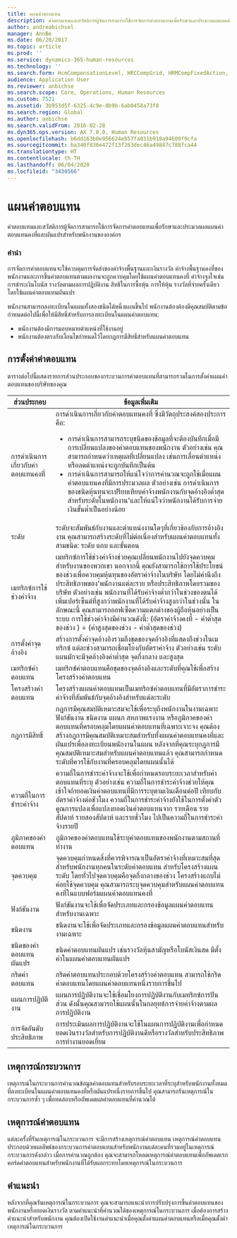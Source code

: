 ```yaml
---
title: แผนค่าตอบแทน
description: ค่าตอบแทนและสวัสดิการผู้จัดการสามารถใช้การจัดการค่าตอบแทนเพื่อรักษาและประมวลผลแผนค่าตอบแทนคงที่และผันแปรสำหรับพนักงานขององค์กร
author: andreabichsel
manager: AnnBe
ms.date: 06/20/2017
ms.topic: article
ms.prod: ''
ms.service: dynamics-365-human-resources
ms.technology: ''
ms.search.form: HcmCompensationLevel, HRCCompGrid, HRMCompFixedAction, HRMCompFixedBudget, HRMCompFixedPlanTable, HcmCompensationWorkspace
audience: Application User
ms.reviewer: anbichse
ms.search.scope: Core, Operations, Human Resources
ms.custom: 7521
ms.assetid: 3b953d5f-6325-4c9e-8b9b-6ab0458a73f8
ms.search.region: Global
ms.author: anbichse
ms.search.validFrom: 2016-02-28
ms.dyn365.ops.version: AX 7.0.0, Human Resources
ms.openlocfilehash: b6dd163b0e956624eb57fa031b918a94609f9cfa
ms.sourcegitcommit: ba340f836e472f13f263dec46a49847c788fca44
ms.translationtype: HT
ms.contentlocale: th-TH
ms.lasthandoff: 06/04/2020
ms.locfileid: "3430566"
---
```

# <a name="compensation-plans"></a>แผนค่าตอบแทน

ค่าตอบแทนและสวัสดิการผู้จัดการสามารถใช้การจัดการค่าตอบแทนเพื่อรักษาและประมวลผลแผนค่าตอบแทนคงที่และผันแปรสำหรับพนักงานขององค์กร

### <a name="introduction"></a>คำนำ

การจัดการค่าตอบแทนจะใช้ควบคุมการจัดส่งของค่าจ้างพื้นฐานและเงินรางวัล ค่าจ้างพื้นฐานคงที่ของพนักงานและการขึ้นค่าตอบแทนตามผลงานจะถูกควบคุมโดยใช้แผนค่าตอบแทนคงที่ ค่าจ้างจูงใจเช่นการชำระเงินโบนัส รางวัลตามผลการปฏิบัติงาน สิทธิในการซื้อหุ้น การให้หุ้น รางวัลที่จ่ายครั้งเดียว โดยใช้แผนค่าตอบแทนผันแปร 

พนักงานสามารถลงทะเบียนในแผนทั้งสองชนิดได้หนึ่งแผนขึ้นไป พนักงานต้องต้องมีคุณสมบัติตามข้อกำหนดต่อไปนี้เพื่อให้มีสิทธิ์สำหรับการลงทะเบียนในแผนค่าตอบแทน:
-   พนักงานต้องมีการมอบหมายตำแหน่งที่ใช้งานอยู่
-   พนักงานต้องตรงกับเงื่อนไขกำหนดไว้โดยกฎการมีสิทธิ์สำหรับแผนค่าตอบแทน

## <a name="compensation-setup"></a> การตั้งค่าค่าตอบแทน
ตารางต่อไปนี้แสดงรายการส่วนประกอบของกระบวนการค่าตอบแทนที่สามารถรวมในการตั้งค่าแผนค่าตอบแทนของบริษัทของคุณ

<table>
<thead>
<tr class="header">
<th>ส่วนประกอบ</th>
<th>ข้อมูลเพิ่มเติม</th>
</tr>
</thead>
<tbody>
<tr class="odd">
<td>การดำเนินการเกี่ยวกับค่าตอบแทนคงที่</td>
<td>การดำเนินการเกี่ยวกับค่าตอบแทนคงที่ ซึ่งมีวัตถุประสงค์สองประการคือ:
<ul>
<li>การดำเนินการสามารถระบุชนิดของข้อมูลที่จะต้องบันทึกเมื่อมีการเปลี่ยนแปลงของค่าตอบแทนของพนักงาน ตัวอย่างเช่น คุณสามารถกำหนดว่าเหตุผลที่เปลี่ยนแปลง เช่นการเลื่อนตำแหน่งหรือลดตำแหน่งจะถูกบันทึกเป็นต้น</li>
<li>การดำเนินการสามารถให้แน่ใจว่าการคำนวณจะถูกใช้เมื่อแผนค่าตอบแทนคงที่มีการประมวลผล  ตัวอย่างเช่น การดำเนินการของชนิดหุ้นทุนจะเปรียบเทียบค่าจ้างพนักงานกับจุดอ้างอิงต่ำสุดสำหรับระดับในพนักงาน&#39;และให้แน่ใจว่าพนักงานได้รับการจ่ายเงินขั้นต่ำเป็นอย่างน้อย</li>
</ul></td>
</tr>
<tr class="even">
<td>ระดับ</td>
<td>ระดับจะสัมพันธ์กับงานและตำแหน่งงานใดๆที่เกี่ยวข้องกับการอ้างอิงงาน คุณสามารถสร้างระดับที่ไม่ต่อเนื่องสำหรับแผนค่าตอบแทนทั้งสามชนิด: ระดับ แถบ และขั้นตอน</td>
</tr>
<tr class="odd">
<td>เมทริกซ์การใช้ช่วงค่าจ้าง</td>
<td>เมทริกซ์การใช้ช่วงค่าจ้างช่วยคุณเปลี่ยนพนักงานไปยังจุดควบคุมสำหรับงานของพวกเขา นอกจากนี้ คุณยังสามารถใช้การใช้ประโยชน์ของช่วงเพื่อควบคุมหุ้นทุนของอัตราค่าจ้างในบริษัท โดยไม่คำนึงถึงประสิทธิภาพของ&#39;พนักงานแต่ละราย หรือประสิทธิภาพโดยรวมของบริษัท ตัวอย่างเช่น พนักงานที่ได้รับค่าจ้างต่ำกว่าในช่วงของตนได้เพิ่มเปอร์เซ็นต์ที่สูงกว่าพนักงานที่ได้รับค่าจ้างสูงกว่าในช่วงนั้น ในลักษณะนี้ คุณสามารถออฟเซ็ตความแตกต่างของผู้ถือหุ้นอย่างเป็นระบบ การใช้ช่วงค่าจ้างมีคำนวณดังนี้: (อัตราค่าจ้างคงที่ - ค่าต่ำสุดของช่วง ) ÷ (ค่าสูงสุดของช่วง - ค่าต่ำสุดของช่วง)</td>
</tr>
<tr class="even">
<td>การตั้งค่าจุดอ้างอิง</td>
<td>สร้างการตั้งค่าจุดอ้างอิงรวมถึงชุดของจุดอ้างอิงที่แสดงถึงช่วงในเมทริกซ์ แต่ละช่วงสามารถเชื่อมโยงกับอัตราค่าจ้าง ตัวอย่างเช่น ระดับแผนมักจะมีจุดอ้างอิงค่าต่ำสุด จุดกึ่งกลาง และสูงสุด</td>
</tr>
<tr class="odd">
<td>เมทริกซ์ค่าตอบแทน</td>
<td>เมทริกซ์ค่าตอบแทนคือชุดของจุดอ้างอิงและระดับที่คุณใช้เพื่อสร้างโครงสร้างค่าตอบแทน</td>
</tr>
<tr class="even">
<td>โครงสร้างค่าตอบแทน</td>
<td>โครงสร้างแผนค่าตอบแทนเป็นเมทริกซ์ค่าตอบแทนที่มีอัตราการชำระค่าจ้างที่สัมพันธ์กับจุดอ้างอิงสำหรับแต่ละระดับ</td>
</tr>
<tr class="odd">
<td>กฎการมีสิทธิ์</td>
<td>กฎการมีคุณสมบัติเหมาะสมจะใช้เพื่อระบุถึงพนักงานในงานเฉพาะ ฟังก์ชันงาน ชนิดงาน แผนก สหภาพแรงงาน หรือภูมิภาคของค่าตอบแทนที่ครอบคลุมโดยแผนค่าตอบแทนที่เฉพาะเจาะจง คุณต้องสร้างกฎการมีคุณสมบัติเหมาะสมสำหรับทั้งแผนค่าตอบแทนคงที่และผันแปรเพื่อลงทะเบียนพนักงานในแผน หลังจากที่คุณระบุกฎการมีคุณสมบัติเหมาะสมสำหรับแผนค่าตอบแทนแล้ว คุณสามารถกำหนดระดับที่ควรใช้กับงานที่ครอบคลุมโดยแผนนั้นได้</td>
</tr>
<tr class="even">
<td>ความถี่ในการชำระค่าจ้าง</td>
<td>ความถี่ในการชำระค่าจ้างจะใช้เพื่อกำหนดรอบระยะเวลาสำหรับค่าตอบแทนที่ระบุ  ตัวอย่างเช่น ความถี่ในการชำระค่าจ้างช่วยให้คุณเข้าใจถ้ายอดเงินค่าตอบแทนที่มีการระบุตามเงินเดือนต่อปี เทียบกับอัตราค่าจ้างต่อชัวโมง ความถี่ในการชำระค่าจ้างยังใช้ในการตั้งค่าตัวคูณการแปลงเพื่อแปลงยอดเงินค่าตอบแทนจาก รายเดือน รายสัปดาห์ รายสองสัปดาห์ และรายชั่วโมง ไปเป็นความถี่ในการชำระค่าจ้างรายปี</td>
</tr>
<tr class="odd">
<td>ภูมิภาคของค่าตอบแทน</td>
<td>ภูมิภาคของค่าตอบแทนใช้ระบุค่าตอบแทนของพนักงานตามสถานที่ทำงาน</td>
</tr>
<tr class="even">
<td>จุดควบคุม</td>
<td>จุดควบคุมกำหนดสิ่งที่ควรพิจารณาเป็นอัตราค่าจ้างที่เหมาะสมที่สุดสำหรับพนักงานทุกคนในระดับค่าตอบแทน สำหรับโครงสร้างแผนระดับ โดยทั่วไปจุดควบคุมคือจุดกึ่งกลางของช่วง โครงสร้างแถบไม่ค่อยใช้จุดควบคุม คุณสามารถระบุจุดควบคุมสำหรับแผนค่าตอบแทนคงที่ในแบบฟอร์มแผนค่าตอบแทนคงที่</td>
</tr>
<tr class="odd">
<td>ฟังก์ชันงาน</td>
<td>ฟังก์ชันงานจะใช้เพื่อจัดประเภทและกรองข้อมูลแผนค่าตอบแทนสำหรับงานเฉพาะ</td>
</tr>
<tr class="even">
<td>ชนิดงาน</td>
<td>ชนิดงานจะใช้เพื่อจัดประเภทและกรองข้อมูลแผนค่าตอบแทนสำหรับงานเฉพาะ</td>
</tr>
<tr class="odd">
<td>ชนิดของค่าตอบแทนผันแปร</td>
<td>ชนิดค่าตอบแทนผันแปร เช่นรางวัลหุ้นสามัญหรือโบนัสเงินสด มีตั้งค่าในแผนค่าตอบแทนผันแปร</td>
</tr>
<tr class="even">
<td>กริดค่าตอบแทน</td>
<td>กริดค่าตอบแทนประกอบด้วยโครงสร้างค่าตอบแทน  สามารถใช้กริดค่าตอบแทนโดยแผนค่าตอบแทนหนึ่งรายการขึ้นไป</td>
</tr>
<tr class="odd">
<td>แผนการปฏิบัติงาน</td>
<td>แผนการปฏิบัติงานจะใช้เชื่อมโยงการปฏิบัติงานกับเมทริกซ์การปันส่วน ดังนั้นคุณสามารถใช้แผนนั้นในกลยุทธ์การจ่ายค่าจ้างตามผลการปฏิบัติงาน</td>
</tr>
<tr class="even">
<td>การจัดอันดับประสิทธิภาพ</td>
<td>การประเมินผลการปฏิบัติงานจะใช้ในแผนการปฏิบัติงานเพื่อกำหนดยอดเงินรางวัลสำหรับการปฏิบัติงานดีหรือรางวัลสำหรับประสิทธิภาพการทำงานยอดเยี่ยม</td>
</tr>
</tbody>
</table>

## <a name="process-events"></a>เหตุการณ์กระบวนการ
เหตุการณ์ในกระบวนการคำนวณข้อมูลค่าตอบแทนสำหรับรอบระยะเวลาที่ระบุสำหรับพนักงานทั้งหมดที่ลงทะเบียนในแผนค่าตอบแทนคงที่หรือผันแปรหนึ่งรายการขึ้นไป คุณสามารถรันเหตุการณ์ในกระบวนการซ้ำ ๆ เพื่อทดสอบหรืออัพเดตผลค่าตอบแทนที่คำนวณได้

<a name="compensation-events"></a>เหตุการณ์ค่าตอบแทน
-------------------

แต่ละครั้งที่รันเหตุการณ์ในกระบวนการ จะมีการสร้างเหตุการณ์ค่าตอบแทน  เหตุการณ์ค่าตอบแทนประกอบด้วยผลลัพธ์ของกระบวนการค่าตอบแทนสำหรับพนักงานแต่ละคนที่รวมอยู่ในเหตุการณ์กระบวนการดังกล่าว  เมื่อการคำนวณถูกต้อง คุณจะสามารถโหลดเหตุการณ์ค่าตอบแทนเพื่ออัพเดตเรกคอร์ดค่าตอบแทนสำหรับพนักงานที่ได้รับผลกระทบโดยเหตุการณ์ในกระบวนการ

## <a name="recommendations"></a> คำแนะนำ
หลังจากที่คุณรันเหตุการณ์ในกระบวนการ คุณจะสามารถแนะนำการปรับปรุงการขึ้นค่าตอบแทนของพนักงานหรือยอดเงินรางวัล ตามคำแนะนำที่คำนวณได้ของเหตุการณ์ในกระบวนการ เมื่อต้องการสร้างคำแนะนำสำหรับพนักงาน คุณต้องเปิดใช้งานคำแนะนำเมื่อคุณตั้งค่าแผนค่าตอบแทนหรือเมื่อคุณตั้งค่าเหตุการณ์ในกระบวนการ



